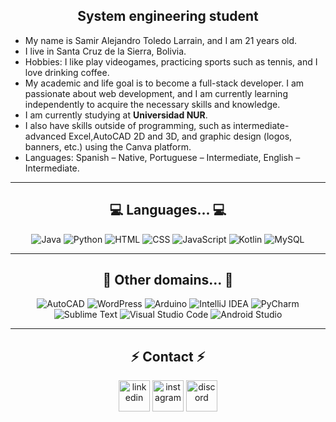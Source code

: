 <div align="center">
  <h2>System engineering student</h2>
</div>

<div align="left">
  <ul>
  <li>My name is Samir Alejandro Toledo Larrain, and I am 21 years old.</li>
  <li>I live in Santa Cruz de la Sierra, Bolivia.</li>
  <li>Hobbies: I like play videogames, practicing sports such as tennis, and I love drinking coffee.</li>
  <li>My academic and life goal is to become a full-stack developer. I am passionate about web development, and I am currently learning independently to acquire the necessary skills and knowledge.</li>
  <li>I am currently studying at <strong>Universidad NUR</strong>.</li>
  <li>I also have skills outside of programming, such as intermediate-advanced Excel,AutoCAD 2D and 3D, and graphic design (logos, banners, etc.) using the Canva platform.</li>
  <li>Languages: Spanish – Native, Portuguese – Intermediate, English – Intermediate.</li>
</ul>

</div>

<hr/>

<h2 align="center">💻 Languages... 💻</h2>

<p align="center">
  <img src="https://skillicons.dev/icons?i=java" title="Java" />
  <img src="https://skillicons.dev/icons?i=py" title="Python" />
  <img src="https://skillicons.dev/icons?i=html" title="HTML" />
  <img src="https://skillicons.dev/icons?i=css" title="CSS" />
  <img src="https://skillicons.dev/icons?i=js" title="JavaScript" />
  <img src="https://skillicons.dev/icons?i=kotlin" title="Kotlin" />
  <img src="https://skillicons.dev/icons?i=mysql" title="MySQL" />
</p>


<hr/>

<h2 align="center">📓 Other domains... 📓</h2>

<p align="center">
  <img src="https://skillicons.dev/icons?i=autocad" title="AutoCAD" />
  <img src="https://skillicons.dev/icons?i=wordpress" title="WordPress" />
  <img src="https://skillicons.dev/icons?i=arduino" title="Arduino" />
  <img src="https://skillicons.dev/icons?i=idea" title="IntelliJ IDEA" />
  <img src="https://skillicons.dev/icons?i=pycharm" title="PyCharm" />
  <img src="https://skillicons.dev/icons?i=sublime" title="Sublime Text" />
  <img src="https://skillicons.dev/icons?i=vscode" title="Visual Studio Code" />
  <img src="https://skillicons.dev/icons?i=androidstudio" title="Android Studio" />
</p>

<hr/>

<h2 align="center">⚡ Contact ⚡</h2>
<p align="center">
<a href="https://www.linkedin.com/in/stoledolarrain/" target="blank"><img align="center" src="https://user-images.githubusercontent.com/88904952/234979284-68c11d7f-1acc-4f0c-ac78-044e1037d7b0.png" alt="linkedin" height="50" width="50" /></a>
<a href="https://www.instagram.com/stoledolarrain/" target="blank"><img align="center" src="https://skillicons.dev/icons?i=instagram" alt="instagram" height="50" width="50" /></a>
<img align="center" src="https://skillicons.dev/icons?i=discord" title="Discord: crxzysam" alt="discord" height="50" width="50" />
</p>



